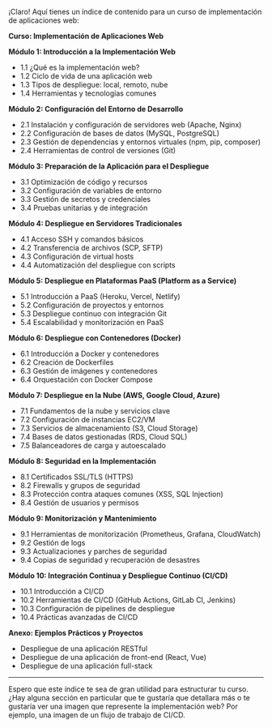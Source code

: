 ¡Claro! Aquí tienes un índice de contenido para un curso de implementación de aplicaciones web:

**Curso: Implementación de Aplicaciones Web**

**Módulo 1: Introducción a la Implementación Web**
*   1.1 ¿Qué es la implementación web?
*   1.2 Ciclo de vida de una aplicación web
*   1.3 Tipos de despliegue: local, remoto, nube
*   1.4 Herramientas y tecnologías comunes

**Módulo 2: Configuración del Entorno de Desarrollo**
*   2.1 Instalación y configuración de servidores web (Apache, Nginx)
*   2.2 Configuración de bases de datos (MySQL, PostgreSQL)
*   2.3 Gestión de dependencias y entornos virtuales (npm, pip, composer)
*   2.4 Herramientas de control de versiones (Git)

**Módulo 3: Preparación de la Aplicación para el Despliegue**
*   3.1 Optimización de código y recursos
*   3.2 Configuración de variables de entorno
*   3.3 Gestión de secretos y credenciales
*   3.4 Pruebas unitarias y de integración

**Módulo 4: Despliegue en Servidores Tradicionales**
*   4.1 Acceso SSH y comandos básicos
*   4.2 Transferencia de archivos (SCP, SFTP)
*   4.3 Configuración de virtual hosts
*   4.4 Automatización del despliegue con scripts

**Módulo 5: Despliegue en Plataformas PaaS (Platform as a Service)**
*   5.1 Introducción a PaaS (Heroku, Vercel, Netlify)
*   5.2 Configuración de proyectos y entornos
*   5.3 Despliegue continuo con integración Git
*   5.4 Escalabilidad y monitorización en PaaS

**Módulo 6: Despliegue con Contenedores (Docker)**
*   6.1 Introducción a Docker y contenedores
*   6.2 Creación de Dockerfiles
*   6.3 Gestión de imágenes y contenedores
*   6.4 Orquestación con Docker Compose

**Módulo 7: Despliegue en la Nube (AWS, Google Cloud, Azure)**
*   7.1 Fundamentos de la nube y servicios clave
*   7.2 Configuración de instancias EC2/VM
*   7.3 Servicios de almacenamiento (S3, Cloud Storage)
*   7.4 Bases de datos gestionadas (RDS, Cloud SQL)
*   7.5 Balanceadores de carga y autoescalado

**Módulo 8: Seguridad en la Implementación**
*   8.1 Certificados SSL/TLS (HTTPS)
*   8.2 Firewalls y grupos de seguridad
*   8.3 Protección contra ataques comunes (XSS, SQL Injection)
*   8.4 Gestión de usuarios y permisos

**Módulo 9: Monitorización y Mantenimiento**
*   9.1 Herramientas de monitorización (Prometheus, Grafana, CloudWatch)
*   9.2 Gestión de logs
*   9.3 Actualizaciones y parches de seguridad
*   9.4 Copias de seguridad y recuperación de desastres

**Módulo 10: Integración Continua y Despliegue Continuo (CI/CD)**
*   10.1 Introducción a CI/CD
*   10.2 Herramientas de CI/CD (GitHub Actions, GitLab CI, Jenkins)
*   10.3 Configuración de pipelines de despliegue
*   10.4 Prácticas avanzadas de CI/CD

**Anexo: Ejemplos Prácticos y Proyectos**
*   Despliegue de una aplicación RESTful
*   Despliegue de una aplicación de front-end (React, Vue)
*   Despliegue de una aplicación full-stack

---

Espero que este índice te sea de gran utilidad para estructurar tu curso. ¿Hay alguna sección en particular que te gustaría que detallara más o te gustaría ver una imagen que represente la implementación web? Por ejemplo, una imagen de un flujo de trabajo de CI/CD. 
